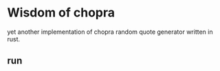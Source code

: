 # Wisdom of chopra
yet another implementation of chopra random quote generator written in rust.

## run 
